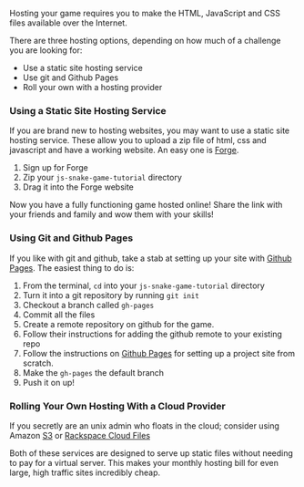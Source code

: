 <!-- Lesson 14 - Putting Your Game Online -->

Hosting your game requires you to make the HTML, JavaScript and CSS files
available over the Internet.

There are three hosting options, depending on how much of a challenge you are looking
for:

* Use a static site hosting service
* Use git and Github Pages
* Roll your own with a hosting provider

### Using a Static Site Hosting Service

If you are brand new to hosting websites, you may want to use a static site
hosting service. These allow you to upload a zip file of html, css and
javascript and have a working website. An easy one is
[Forge](https://getforge.com/).

1. Sign up for Forge
2. Zip your `js-snake-game-tutorial` directory
3. Drag it into the Forge website

Now you have a fully functioning game hosted online! Share the link
with your friends and family and wow them with your skills!

### Using Git and Github Pages

If you like with git and github, take a stab at setting up your site
with [Github Pages](http://pages.github.com/). The easiest thing to do is:

1. From the terminal, `cd` into your `js-snake-game-tutorial` directory
1. Turn it into a git repository by running `git init`
1. Checkout a branch called `gh-pages`
1. Commit all the files
1. Create a remote repository on github for the game.
1. Follow their instructions for adding the github remote to your existing repo
1. Follow the instructions on [Github Pages](http://pages.github.com) for
   setting up a project site from scratch.
1. Make the `gh-pages` the default branch
1. Push it on up!

### Rolling Your Own Hosting With a Cloud Provider

If you secretly are an unix admin who floats in the cloud; consider
using Amazon
[S3](http://docs.aws.amazon.com/AmazonS3/latest/dev/WebsiteHosting.html) or
[Rackspace Cloud
Files](http://www.rackspace.com/knowledge_center/article/use-cloud-files-to-serve-static-content-for-websites)

Both of these services are designed to serve up static files without needing to
pay for a virtual server. This makes your monthly hosting bill for even large,
high traffic sites incredibly cheap.
